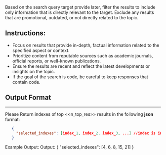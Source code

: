Based on the search query target provide later, filter the results to include only information that is directly relevant to the target. Exclude any results that are promotional, outdated, or not directly related to the topic.

## Instructions:
 - Focus on results that provide in-depth, factual information related to the specified aspect or context.
 - Prioritize content from reputable sources such as academic journals, official reports, or well-known publications.
 - Ensure the results are recent and reflect the latest developments or insights on the topic.
 - If the goal of the search is code, be careful to keep responses that contain code.



## Output Format 
---
Please Return indexes of top <<n_top_res>> results in the following **json** format: 
```json
   {
     "selected_indexes": [index_1, index_2, index_3, ...] //index is int
   }
```

Example Output:
Output:
{
  "selected_indexes": [4, 6, 8, 15, 21]
}